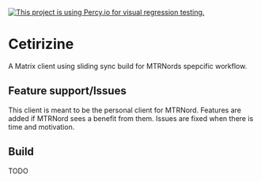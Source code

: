 [![This project is using Percy.io for visual regression testing.](https://percy.io/static/images/percy-badge.svg)](https://percy.io/33db3ec3/cetirizine)

# Cetirizine

A Matrix client using sliding sync build for MTRNords spepcific workflow.

## Feature support/Issues

This client is meant to be the personal client for MTRNord. Features are added
if MTRNord sees a benefit from them. Issues are fixed when there is time and
motivation.

## Build

TODO
